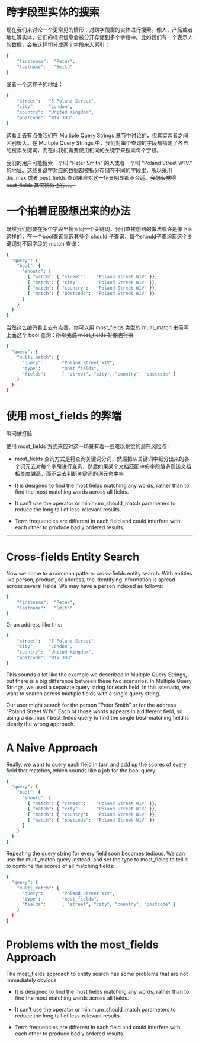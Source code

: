 # 跨字段型实体的搜索

现在我们来讨论一个更常见的情形：对跨字段型的实体进行搜索。像人，产品或者地址等实体，它们的标识信息会被分开存储到多个字段中。比如我们有一个表示人的数据，会被这样切分成两个字段来入索引：

```bash
{
    "firstname":  "Peter",
    "lastname":   "Smith"
}
```

或者一个这样子的地址：

```bash
{
    "street":   "5 Poland Street",
    "city":     "London",
    "country":  "United Kingdom",
    "postcode": "W1V 3DG"
}
```

这看上去有点像我们在 Multiple Query Strings 章节中讨论的，但其实两者之间区别很大。在 Multiple Query Strings 中，我们对每个查询的字段都指定了各自的搜索关键词，而在此我们需要使用相同的关键字来搜索每个字段。

我们的用户可能搜索一个叫 “Peter Smith” 的人或者一个叫 “Poland Street W1V.” 的地址。这些关键字对应的数据都被拆分存储在不同的字段里，所以采用 dis_max 或者 best_fields 查询来应对这一场景明显都不合适。~~我怎么觉得 best_fields 其实貌似也行。。。~~

# 一个拍着屁股想出来的办法


既然我们想要在多个字段里搜索同一个关键词，我们直接想到的做法或许是像下面这样的，在一个bool查询里嵌套多个 should 子查询，每个should子查询都这个关键词对不同字段的 match 查询：

```bash
{
  "query": {
    "bool": {
      "should": [
        { "match": { "street":    "Poland Street W1V" }},
        { "match": { "city":      "Poland Street W1V" }},
        { "match": { "country":   "Poland Street W1V" }},
        { "match": { "postcode":  "Poland Street W1V" }}
      ]
    }
  }
}
```

当然这么编码看上去有点蠢，你可以用 most_fields 类型的 multi_match 来简写上面这个 bool 查询：~~所以我说 most_fields 好像也行嘛~~

```bash
{
  "query": {
    "multi_match": {
      "query":       "Poland Street W1V",
      "type":        "most_fields",
      "fields":      [ "street", "city", "country", "postcode" ]
    }
  }
}
```

# 使用 most_fields 的弊端

~~瞬间被打脸~~

使用 most_fields 方式来应对这一场景有着一些难以察觉的潜在风险点：

  * most_fields 查询方式是将查询关键词分词，然后把从关键词中细分出来的各个词元去对每个字段进行查询，然后如果某个文档匹配中的字段越多则该文档相关度越高，而不会去判断关键词的词元命中率
   
  * It is designed to find the most fields matching any words, rather than to find the most matching words across all fields.
  
  * It can’t use the operator or minimum_should_match parameters to reduce the long tail of less-relevant results.
 
  * Term frequencies are different in each field and could interfere with each other to produce badly ordered results.

***

# Cross-fields Entity Search

Now we come to a common pattern: cross-fields entity search. With entities like person, product, or address, the identifying information is spread across several fields. We may have a person indexed as follows:

```bash
{
    "firstname":  "Peter",
    "lastname":   "Smith"
}
```

Or an address like this:

```bash
{
    "street":   "5 Poland Street",
    "city":     "London",
    "country":  "United Kingdom",
    "postcode": "W1V 3DG"
}
```

This sounds a lot like the example we described in Multiple Query Strings, but there is a big difference between these two scenarios. In Multiple Query Strings, we used a separate query string for each field. In this scenario, we want to search across multiple fields with a single query string.

Our user might search for the person “Peter Smith” or for the address “Poland Street W1V.” Each of those words appears in a different field, so using a dis_max / best_fields query to find the single best-matching field is clearly the wrong approach.

# A Naive Approach

Really, we want to query each field in turn and add up the scores of every field that matches, which sounds like a job for the bool query:

```bash
{
  "query": {
    "bool": {
      "should": [
        { "match": { "street":    "Poland Street W1V" }},
        { "match": { "city":      "Poland Street W1V" }},
        { "match": { "country":   "Poland Street W1V" }},
        { "match": { "postcode":  "Poland Street W1V" }}
      ]
    }
  }
}
```

Repeating the query string for every field soon becomes tedious. We can use the multi_match query instead, and set the type to most_fields to tell it to combine the scores of all matching fields:

```bash
{
  "query": {
    "multi_match": {
      "query":       "Poland Street W1V",
      "type":        "most_fields",
      "fields":      [ "street", "city", "country", "postcode" ]
    }
  }
}
```

# Problems with the most_fields Approach

The most_fields approach to entity search has some problems that are not immediately obvious:

  * It is designed to find the most fields matching any words, rather than to find the most matching words across all fields.
  
  * It can’t use the operator or minimum_should_match parameters to reduce the long tail of less-relevant results.
 
  * Term frequencies are different in each field and could interfere with each other to produce badly ordered results.